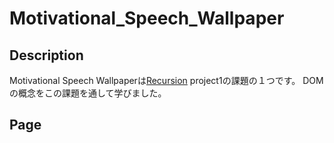# Motivational_Speech_Wallpaper

## Description
Motivational Speech Wallpaperは[Recursion](https://recursionist.io/) project1の課題の１つです。
DOMの概念をこの課題を通して学びました。

## Page

